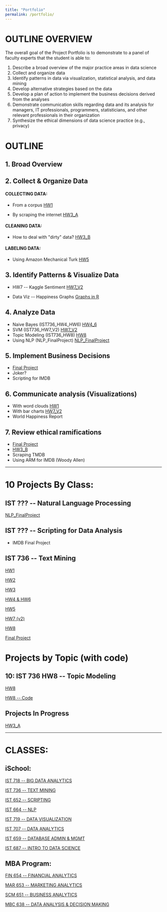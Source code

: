 ```yaml
---
title: "Portfolio"
permalink: /portfolio/
---
```


# OUTLINE OVERVIEW

The overall goal of the Project Portfolio is to demonstrate to a panel of faculty experts that the student is able to:

1. Describe a broad overview of the major practice areas in data science
2. Collect and organize data
3. Identify patterns in data via visualization, statistical analysis, and data mining
4. Develop alternative strategies based on the data
5. Develop a plan of action to implement the business decisions derived from the analyses
6. Demonstrate communication skills regarding data and its analysis for managers, IT professionals,
programmers, statisticians, and other relevant professionals in their organization
7. Synthesize the ethical dimensions of data science practice (e.g., privacy)

# OUTLINE

## 1. Broad Overview

## 2. Collect & Organize Data

#### COLLECTING DATA:

* From a corpus
[HW1](https://danielcaraway.github.io/assets/portfolio/IST736_HW1.pdf)

* By scraping the internet 
[HW3_A](https://danielcaraway.github.io/assets/portfolio/IST736_HW3.pdf)

#### CLEANING DATA: 

* How to deal with "dirty" data? 
[HW3_B](https://danielcaraway.github.io/assets/portfolio/IST736_HW3_dirtydata.pdf)

#### LABELING DATA:

* Using Amazon Mechanical Turk
[HW5](https://danielcaraway.github.io/assets/portfolio/IST736_HW5.pdf)


## 3. Identify Patterns & Visualize Data

* HW7 -- Kaggle Sentiment 
[HW7_V2](https://danielcaraway.github.io/assets/portfolio/IST736_HW7_V2.pdf)

* Data Viz -- Happiness Graphs
[Graphs in R](https://yesthisiskendra.github.io/datascience/data_visualization/IST_719_best_happiness_plots.html)

## 4. Analyze Data

* Naive Bayes (IST736_HW4_HW6)
[HW4_6](https://danielcaraway.github.io/assets/portfolio/IST736_HW4_HW6.pdf)
* SVM (IST736_HW7_V2)
[HW7_V2](https://danielcaraway.github.io/assets/portfolio/IST736_HW7_V2.pdf)
* Topic Modeling (IST736_HW8)
[HW8](https://danielcaraway.github.io/assets/portfolio/IST736_HW8.pdf)
* Using NLP (NLP_FinalProject)
[NLP_FinalProject](https://danielcaraway.github.io/assets/portfolio/NLP_FinalProject_KaggleSentiment.pdf)

## 5. Implement Business Decisions

* [Final Project](https://danielcaraway.github.io/assets/portfolio/IST736_FinalProject.pdf) 
* Joker?
* Scripting for IMDB 

## 6. Communicate analysis (Visualizations)

* With word clouds [HW1](https://danielcaraway.github.io/assets/portfolio/IST736_HW1.pdf)
* With bar charts [HW7_V2](https://danielcaraway.github.io/assets/portfolio/IST736_HW7_V2.pdf)
* World Happiness Report

## 7. Review ethical ramifications

* [Final Project](https://danielcaraway.github.io/assets/portfolio/IST736_FinalProject.pdf)
* [HW3_B](https://danielcaraway.github.io/assets/portfolio/IST736_HW3.pdf)
* Scraping TMDB
* Using ARM for IMDB (Woody Allen)


---

# 10 Projects By Class:

## IST ??? -- Natural Language Processing

[NLP_FinalProject](https://danielcaraway.github.io/assets/portfolio/NLP_FinalProject_KaggleSentiment.pdf)

## IST ??? -- Scripting for Data Analysis

* IMDB Final Project

## IST 736 -- Text Mining 

[HW1](https://danielcaraway.github.io/assets/portfolio/IST736_HW1.pdf)

[HW2](https://danielcaraway.github.io/assets/portfolio/IST736_HW2.pdf)

[HW3](https://danielcaraway.github.io/assets/portfolio/IST736_HW3_dirtydata.pdf)

[HW4 & HW6](https://danielcaraway.github.io/assets/portfolio/IST736_HW4_HW6.pdf)

[HW5](https://danielcaraway.github.io/assets/portfolio/IST736_HW5.pdf)

[HW7 (v2)](https://danielcaraway.github.io/assets/portfolio/IST736_HW7_V2.pdf)

[HW8](https://danielcaraway.github.io/assets/portfolio/IST736_HW8.pdf)

[Final Project](https://danielcaraway.github.io/assets/portfolio/IST736_FinalProject.pdf)

# Projects by Topic (with code)

## 10: IST 736 HW8 -- Topic Modeling

[HW8](https://danielcaraway.github.io/html/HW8.pdf)

[HW8 -- Code](https://danielcaraway.github.io/ist736hw8)

## Projects In Progress

[HW3_A](https://danielcaraway.github.io/assets/portfolio/IST736_HW3.pdf)


---

# CLASSES:

## iSchool:

[IST 718 -- BIG DATA ANALYTICS](https://danielcaraway.github.io/ist718/)

[IST 736 -- TEXT MINING](https://danielcaraway.github.io/ist736/)

[IST 652 -- SCRIPTING](https://danielcaraway.github.io/ist652/)

[IST 664 -- NLP](https://danielcaraway.github.io/ist664/)

[IST 719 -- DATA VISUALIZATION](https://danielcaraway.github.io/ist719/)

[IST 707 -- DATA ANALYTICS](https://danielcaraway.github.io/ist707/)

[IST 659 -- DATABASE ADMIN & MGMT](https://danielcaraway.github.io/ist659/)

[IST 687 -- INTRO TO DATA SCIENCE](https://danielcaraway.github.io/ist687/)

## MBA Program:

[FIN 654 -- FINANCIAL ANALYTICS ](https://danielcaraway.github.io/fin654/)

[MAR 653 -- MARKETING ANALYTICS ](https://danielcaraway.github.io/mar653/)

[SCM 651 -- BUSINESS ANALYTICS ](https://danielcaraway.github.io/scm651/)

[MBC 638 -- DATA ANALYSIS & DECISION MAKING ](https://danielcaraway.github.io/mbc638/)